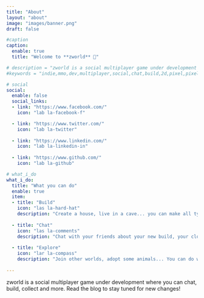 ```yaml
---
title: "About"
layout: "about"
image: "images/banner.png"
draft: false

#caption
caption:
  enable: true
  title: "Welcome to **zworld** 🎉"

# description = "zworld is a social multiplayer game under development where you can chat, build, collect and more"
#keywords = "indie,mmo,dev,multiplayer,social,chat,build,2d,pixel,pixelart,game"

# social
social:
  enable: false
  social_links:
  - link: "https://www.facebook.com/"
    icon: "lab la-facebook-f"

  - link: "https://www.twitter.com/"
    icon: "lab la-twitter"
    
  - link: "https://www.linkedin.com/"
    icon: "lab la-linkedin-in"
    
  - link: "https://www.github.com/"
    icon: "lab la-github"

# what_i_do
what_i_do:
  title: "What you can do"
  enable: true
  item:
  - title: "Build"
    icon: "las la-hard-hat"
    description: "Create a house, live in a cave... you can make all types of buildings. Even pixelarts!"
    
  - title: "Chat"
    icon: "las la-comments"
    description: "Chat with your friends about your new build, your clothes or how was your day."
    
  - title: "Explore"
    icon: "lar la-compass"
    description: "Join other worlds, adopt some animals... You can do whatever you want!"
 
---
```


zworld is a social multiplayer game under development where you can chat, build, collect and more. Read the blog to stay tuned for new changes!
